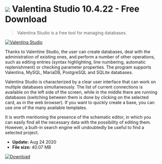 # ![](https://cdn.softexe.net/static/icon/1/valentina-studio-8271.png) Valentina Studio 10.4.22 - Free Download

> Valentina Studio is a free tool for managing databases.

[![Valentina Studio](https://gallery.dpcdn.pl/imgc/Tools/68437/g_-_420x350_1.5_-_x20160602133814_0.png)](https://softexe.net/win/development-it/database/valentina-studio:hbgp.html)

Thanks to Valentine Studio, the user can create databases, deal with the administration of existing ones, and perform a number of other operations, such as editing entries (syntax highlighting, line numbering, automatic replenishment) or checking parameter properties. The program supports Valentina, MySQL, MariaDB, PostgreSQL and SQLite databases.
 
 Valentina Studio is characterized by a clear user interface that can work on multiple databases simultaneously. The list of current connections is available on the left side of the screen, while in the middle there are running databases (switching between them is done by clicking on the selected card, as in the web browser). If you want to quickly create a base, you can use one of the many available templates.
 
 It is worth mentioning the presence of the schematic editor, in which you can easily find all the necessary data with the possibility of editing them. However, a built-in search engine will undoubtedly be useful to find a selected project.


- **Update:** Aug 24 2020
- **File size:** 40.07 MB

[![Download](https://cdn.softexe.net/static/img/download.png)](https://softexe.net/win/development-it/database/valentina-studio:hbgp.html)

